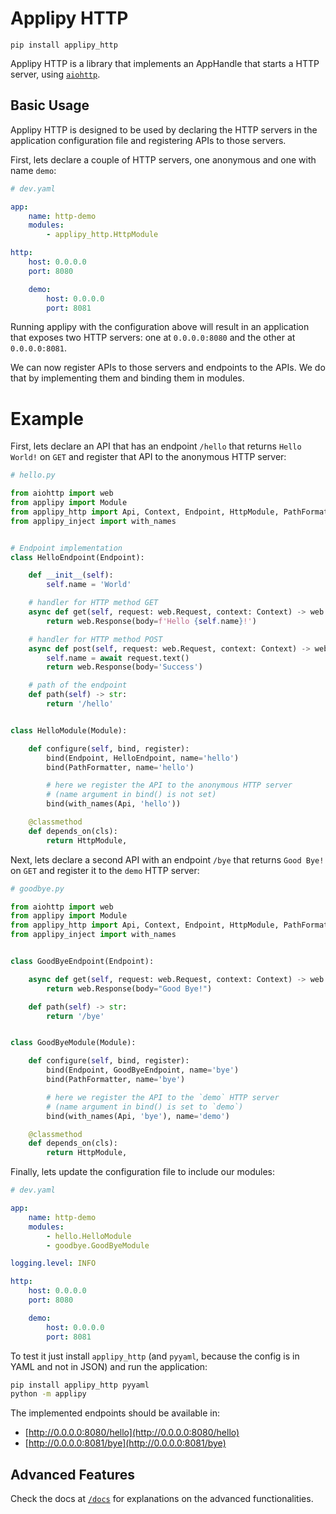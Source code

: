 # Applipy HTTP

    pip install applipy_http

Applipy HTTP is a library that implements an AppHandle that starts a HTTP
server, using [`aiohttp`](https://docs.aiohttp.org/en/stable/).

## Basic Usage

Applipy HTTP is designed to be used by declaring the HTTP servers in the
application configuration file and registering APIs to those servers.

First, lets declare a couple of HTTP servers, one anonymous and one with name
`demo`:

```yaml
# dev.yaml

app:
    name: http-demo
    modules:
        - applipy_http.HttpModule

http:
    host: 0.0.0.0
    port: 8080

    demo:
        host: 0.0.0.0
        port: 8081
```

Running applipy with the configuration above will result in an application that
exposes two HTTP servers: one at `0.0.0.0:8080` and the other at `0.0.0.0:8081`.

We can now register APIs to those servers and endpoints to the APIs. We do that
by implementing them and binding them in modules.

# Example

First, lets declare an API that has an endpoint `/hello` that returns
`Hello World!` on `GET` and register that API to the anonymous HTTP server:

```python
# hello.py

from aiohttp import web
from applipy import Module
from applipy_http import Api, Context, Endpoint, HttpModule, PathFormatter
from applipy_inject import with_names


# Endpoint implementation
class HelloEndpoint(Endpoint):

    def __init__(self):
        self.name = 'World'

    # handler for HTTP method GET
    async def get(self, request: web.Request, context: Context) -> web.StreamResponse:
        return web.Response(body=f'Hello {self.name}!')

    # handler for HTTP method POST
    async def post(self, request: web.Request, context: Context) -> web.StreamResponse:
        self.name = await request.text()
        return web.Response(body='Success')

    # path of the endpoint
    def path(self) -> str:
        return '/hello'


class HelloModule(Module):

    def configure(self, bind, register):
        bind(Endpoint, HelloEndpoint, name='hello')
        bind(PathFormatter, name='hello')

        # here we register the API to the anonymous HTTP server
        # (name argument in bind() is not set)
        bind(with_names(Api, 'hello'))

    @classmethod
    def depends_on(cls):
        return HttpModule,
```

Next, lets declare a second API with an endpoint `/bye` that returns `Good
Bye!` on `GET` and register it to the `demo` HTTP server:

```python
# goodbye.py

from aiohttp import web
from applipy import Module
from applipy_http import Api, Context, Endpoint, HttpModule, PathFormatter
from applipy_inject import with_names


class GoodByeEndpoint(Endpoint):

    async def get(self, request: web.Request, context: Context) -> web.StreamResponse:
        return web.Response(body="Good Bye!")

    def path(self) -> str:
        return '/bye'


class GoodByeModule(Module):

    def configure(self, bind, register):
        bind(Endpoint, GoodByeEndpoint, name='bye')
        bind(PathFormatter, name='bye')

        # here we register the API to the `demo` HTTP server
        # (name argument in bind() is set to `demo`)
        bind(with_names(Api, 'bye'), name='demo')

    @classmethod
    def depends_on(cls):
        return HttpModule,
```

Finally, lets update the configuration file to include our modules:

```yaml
# dev.yaml

app:
    name: http-demo
    modules:
        - hello.HelloModule
        - goodbye.GoodByeModule

logging.level: INFO

http:
    host: 0.0.0.0
    port: 8080

    demo:
        host: 0.0.0.0
        port: 8081
```

To test it just install `applipy_http` (and `pyyaml`, because the config is in
YAML and not in JSON) and run the application:

```bash
pip install applipy_http pyyaml
python -m applipy
```

The implemented endpoints should be available in:
 - [http://0.0.0.0:8080/hello](http://0.0.0.0:8080/hello)
 - [http://0.0.0.0:8081/bye](http://0.0.0.0:8081/bye)

## Advanced Features

Check the docs at
[`/docs`](https://gitlab.com/applipy/applipy_http/-/blob/master/docs/README.md)
for explanations on the advanced functionalities.
